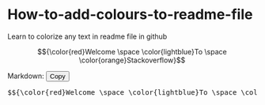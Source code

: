 # How-to-add-colours-to-readme-file

Learn to colorize any text in readme file in github

$${\color{red}Welcome \space \color{lightblue}To \space \color{orange}Stackoverflow}$$

Markdown: <button onclick="copyToClipboard()">Copy</button>
<pre id="codeBlock">
$${\color{red}Welcome \space \color{lightblue}To \space \color{orange}Stackoverflow}$$
</pre>
